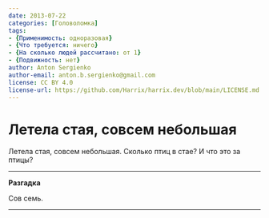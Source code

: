 ```yaml
---
date: 2013-07-22
categories: [Головоломка]
tags:
- {Применимость: одноразовая}
- {Что требуется: ничего}
- {На сколько людей рассчитано: от 1}
- {Подвижность: нет}
author: Anton Sergienko
author-email: anton.b.sergienko@gmail.com
license: CC BY 4.0
license-url: https://github.com/Harrix/harrix.dev/blob/main/LICENSE.md
---
```


# Летела стая, совсем небольшая

Летела стая, совсем небольшая. Сколько птиц в стае? И что это за птицы?

---

**Разгадка** <!-- !details -->

Сов семь.

---
